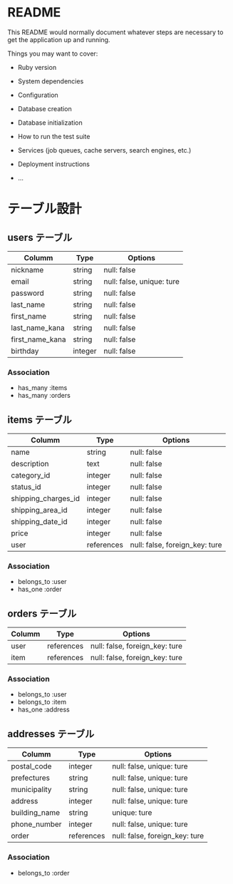 # README

This README would normally document whatever steps are necessary to get the
application up and running.

Things you may want to cover:

* Ruby version

* System dependencies

* Configuration

* Database creation

* Database initialization

* How to run the test suite

* Services (job queues, cache servers, search engines, etc.)

* Deployment instructions

* ...

# テーブル設計

## users テーブル

| Columm          | Type    | Options                   |
| --------------- | ------- | ------------------------- |
| nickname        | string  | null: false               |
| email           | string  | null: false, unique: ture |
| password        | string  | null: false               |
| last_name       | string  | null: false               |
| first_name      | string  | null: false               |
| last_name_kana  | string  | null: false               |
| first_name_kana | string  | null: false               |
| birthday        | integer | null: false               |

### Association

- has_many :items
- has_many :orders

## items テーブル

| Columm              | Type       | Options                        |
| ------------------- | ---------- | ------------------------------ |
| name                | string     | null: false                    |
| description         | text       | null: false                    |
| category_id         | integer    | null: false                    |
| status_id           | integer    | null: false                    |
| shipping_charges_id | integer    | null: false                    |
| shipping_area_id    | integer    | null: false                    |
| shipping_date_id    | integer    | null: false                    |
| price               | integer    | null: false                    |
| user                | references | null: false, foreign_key: ture |

### Association

- belongs_to :user
- has_one :order

## orders テーブル

| Columm        | Type       | Options                        |
| ------------- | ---------- | ------------------------------ |
| user          | references | null: false, foreign_key: ture |
| item          | references | null: false, foreign_key: ture |

### Association

- belongs_to :user
- belongs_to :item
- has_one :address

## addresses テーブル

| Columm        | Type       | Options                        |
| ------------- | ---------- | ------------------------------ |
| postal_code   | integer    | null: false, unique: ture      |
| prefectures   | string     | null: false, unique: ture      |
| municipality  | string     | null: false, unique: ture      |
| address       | integer    | null: false, unique: ture      |
| building_name | string     | unique: ture                   |
| phone_number  | integer    | null: false, unique: ture      |
| order         | references | null: false, foreign_key: ture |

### Association

- belongs_to :order
